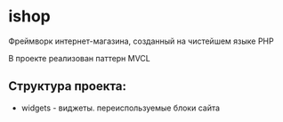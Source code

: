 # ishop

Фреймворк интернет-магазина, созданный на чистейшем языке PHP

В проекте реализован паттерн MVCL

## Структура проекта:

- widgets - виджеты. переиспользуемые блоки сайта